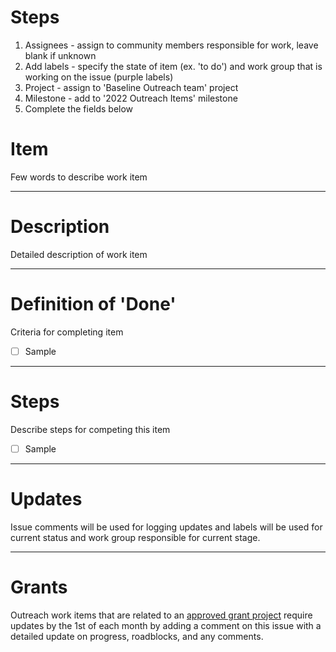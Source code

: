 # Steps
1. Assignees - assign to community members responsible for work, leave blank if unknown
2. Add labels -  specify the state of item (ex. 'to do') and work group that is working on the issue (purple labels)
3. Project - assign to 'Baseline Outreach team' project
4. Milestone - add to '2022 Outreach Items' milestone
5. Complete the fields below

# Item
Few words to describe work item

---

# Description 
Detailed description of work item

---

# Definition of 'Done'
Criteria for completing item
- [ ] Sample

---

# Steps
Describe steps for competing this item
- [ ] Sample

---

# Updates 
Issue comments will be used for logging updates and labels will be used for current status and work group responsible for current stage.

---

# Grants
Outreach work items that are related to an [approved grant project](https://github.com/eea-oasis/baseline-grants) require updates by the 1st of each month by adding a comment on this issue with a detailed update on progress, roadblocks, and any comments.


